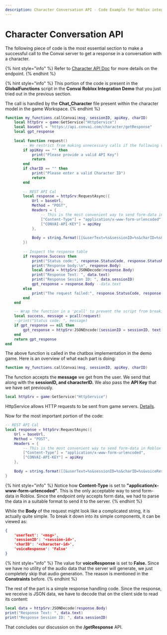 ```yaml
---
description: Character Conversation API - Code Example for Roblox integration with Convai.
---
```


# Character Conversation API

The following piece of code is the most essential section to make a successful call to the Convai server to get a response in a conversation with a character.

{% hint style="info" %}
Refer to [Character API Doc](../../../../api-reference/core-api-reference/character-crafting-apis/character-api.md) for more details on the endpoint.
{% endhint %}

{% hint style="info" %}
This portion of the code is present in the **GlobalFunctions** script in the **Convai Roblox Integration Demo** that you just tried out in the previous section.

The call is handled by the **Chat\_Character** file present within the character model in the game Workspace.
{% endhint %}

```lua
function my_functions.callConvai(msg, sessionID, apiKey, charID)
	local httpSrv = game:GetService("HttpService")
	local baseUrl = "https://api.convai.com/character/getResponse"
	local gpt_response
	
	local function request()
		-- We restrict from making unnecessary calls if the following values are not set properly
		if apiKey == "" then
			print("Please provide a valid API Key")
			return
		end
		if charID == "" then
			print("Please enter a valid Character ID")
			return
		end
		
		-- REST API Cal
		local response = httpSrv:RequestAsync({
			Url = baseUrl,
			Method = "POST",
			Headers = {
				-- This is the most convenient way to send form-data in Roblox
				["Content-Type"] = "application/x-www-form-urlencoded",
				["CONVAI-API-KEY"] = apiKey
			},
			
			Body = string.format([[&userText=%s&sessionID=%s&charID=%s&voiceResponse=%s]], msg, sessionID, charID, 'False')
		})
		
		-- Inspect the response table
		if response.Success then
			print("Status code:", response.StatusCode, response.StatusMessage)
			print("Response body:\n", response.Body)
			local data = httpSrv:JSONDecode(response.Body)
			print("Response Text: ", data.text)
			print("Response Session ID: ", data.sessionID)
			gpt_response = response.Body --data.text
		else
			print("The request failed:", response.StatusCode, response.StatusMessage)
		end
	end

	-- Wrap the function in a 'pcall' to prevent the script from breaking if the request fails
	local success, message = pcall(request)
	--print("Status code: ", message)
	if gpt_response == nil then
		gpt_response = httpSrv:JSONEncode({sessionID = sessionID, text = "Sorry, I can't chat right now."})
	end
	return gpt_response
end

```

The above function is called in the chatbox implementation in the demo game. Here is an overview of what each part is doing:

```lua
function my_functions.callConvai(msg, sessionID, apiKey, charID)
```

The function accepts the **message** we get from the user. We send that along with the **sessionID, and characterID.** We also pass the **API Key** that we have set previously.

```lua
local httpSrv = game:GetService("HttpService")
```

HttpService allows HTTP requests to be sent from game servers. [Details](https://create.roblox.com/docs/reference/engine/classes/HttpService).

Now for the most important portion of the code:

```lua
-- REST API Cal
local response = httpSrv:RequestAsync({
	Url = baseUrl,
	Method = "POST",
	Headers = {
		-- This is the most convenient way to send form-data in Roblox
		["Content-Type"] = "application/x-www-form-urlencoded",
		["CONVAI-API-KEY"] = apiKey
	},
	
	Body = string.format([[&userText=%s&sessionID=%s&charID=%s&voiceResponse=%s]], msg, sessionID, charID, 'False')
}
```

{% hint style="info" %}
Notice how **Content-Type** is set to **"application/x-www-form-urlencoded"**. This is the only acceptable way to send form-data in Roblox. Since the endpoint only accepts form data, we had to parse the data in a suitable format to send it to the server.
{% endhint %}

While the **Body** of the request might look like a complicated string, it is actually quite simple. To break it down into its simple components, it can be viewed as:

```json
{
    'userText': '<msg>',
    'sessionID': '<session-id>',
    'charID': '<character-id>',
    'voiceResponse': 'False'
}
```

{% hint style="info" %}
The value for **voiceResponse** is set to **False.** Since we have no utility of the audio data that the server will generate, we just completely skip that audio generation. The reason is mentioned in the **Constraints** before.
{% endhint %}

The rest of the part is a simple response handling code. Since the response, we receive is JSON data, we have to decode that on the client side to read its content:

```lua
local data = httpSrv:JSONDecode(response.Body)
print("Response Text: ", data.text)
print("Response Session ID: ", data.sessionID)
```

That concludes our discussion on the **/getResponse** API.

